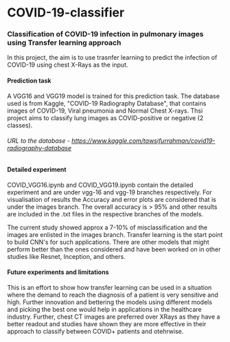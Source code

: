 # COVID-19-classifier

### Classification of COVID-19 infection in pulmonary images using Transfer learning approach
In this project, the aim is to use trasnfer learning to predict the infection of COVID-19 using chest X-Rays as the input.

#### Prediction task
A VGG16 and VGG19 model is trained for this prediction task. The database used is from Kaggle, "COVID-19 Radiography Database", that contains images of COVID-19, Viral pneumonia and Normal Chest X-rays. Thsi project aims to classify lung images as COVID-positive or negative (2 classes). 

###### URL to the database - https://www.kaggle.com/tawsifurrahman/covid19-radiography-database

#### Detailed experiment
COVID_VGG16.ipynb and COVID_VGG19.ipynb contain the detailed experiment and are under vgg-16 and vgg-19 branches respectively. For visualisation of results the Accuracy and error plots are considered that is under the images branch.
The overall accuracy is > 95% and other results are included in the .txt files in the respective branches of the models.

The current study showed approx a 7-10% of misclassification and the images are enlisted in the images branch. Transfer learning is the start point to build CNN's for such applications. There are other models that might perform better than the ones considered and have been worked on in other studies like Resnet, Inception, and others.

#### Future experiments and limitations
This is an effort to show how transfer learning can be used in a situation where the demand to reach the diagnosis of a patient is very sensitive and high. Further innovation and bettering the models using different models and picking the best one would help in applications in the healthcare industry. Further, chest CT images are preferred over XRays as they have a better readout and studies have shown they are more effective in their approach to classify between COVID+ patients and otehrwise. 

